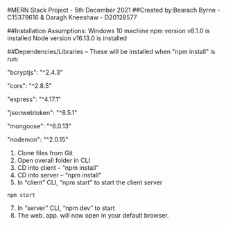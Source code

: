 #MERN Stack Project - 5th December 2021
##Created by:Bearach Byrne - C15379616 & Daragh Kneeshaw - D20128577


##Installation Assumptions:
Windows 10 machine
npm version v8.1.0 is installed
Node version v16.13.0 is installed

##Dependencies/Libraries – These will be installed when "npm install" is run:

"bcryptjs": "^2.4.3"

"cors": "^2.8.5"

"express": "^4.17.1"

"jsonwebtoken": "^8.5.1"

"mongoose": "^6.0.13"

"nodemon": "^2.0.15"
      
1. Clone files from Git
2. Open overall folder in CLI
3. CD into client – “npm install”
4. CD into server – “npm install”
5. In “client” CLI, “npm start” to start the client server
```
npm start
```
7. In “server” CLI, “npm dev” to start 
8. The web. app. will now open in your default browser. 
